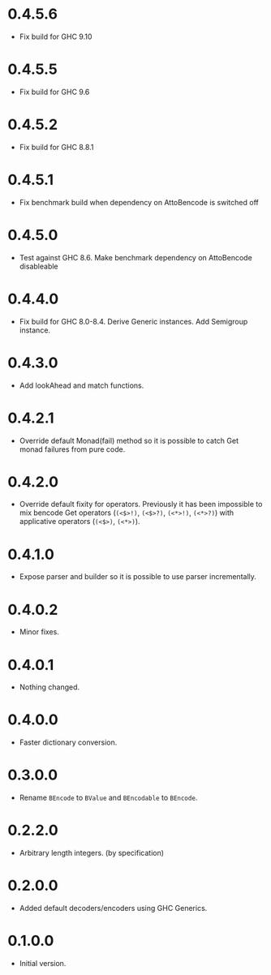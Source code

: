 # 0.4.5.6

- Fix build for GHC 9.10

# 0.4.5.5

- Fix build for GHC 9.6

# 0.4.5.2

- Fix build for GHC 8.8.1

# 0.4.5.1

- Fix benchmark build when dependency on AttoBencode is switched off

# 0.4.5.0

- Test against GHC 8.6. Make benchmark dependency on AttoBencode disableable

# 0.4.4.0

- Fix build for GHC 8.0-8.4. Derive Generic instances. Add Semigroup instance.

# 0.4.3.0

- Add lookAhead and match functions.

# 0.4.2.1

- Override default Monad(fail) method so it is possible to catch Get monad failures from pure code.

# 0.4.2.0

- Override default fixity for operators. Previously it has been impossible to mix bencode Get operators (`(<$>!)`, `(<$>?)`, `(<*>!)`, `(<*>?)`) with applicative operators (`(<$>)`, `(<*>)`).

# 0.4.1.0

- Expose parser and builder so it is possible to use parser incrementally.

# 0.4.0.2

- Minor fixes.

# 0.4.0.1

- Nothing changed.

# 0.4.0.0

- Faster dictionary conversion.

# 0.3.0.0

- Rename `BEncode` to `BValue` and `BEncodable` to `BEncode`.

# 0.2.2.0

- Arbitrary length integers. (by specification)

# 0.2.0.0

- Added default decoders/encoders using GHC Generics.

# 0.1.0.0

- Initial version.
